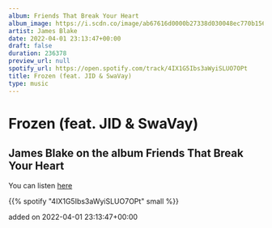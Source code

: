 ```yaml
---
album: Friends That Break Your Heart
album_image: https://i.scdn.co/image/ab67616d0000b27338d030048ec770b15633dbc1
artist: James Blake
date: 2022-04-01 23:13:47+00:00
draft: false
duration: 236378
preview_url: null
spotify_url: https://open.spotify.com/track/4IX1G5Ibs3aWyiSLUO7OPt
title: Frozen (feat. JID & SwaVay)
type: music
---
```



# Frozen (feat. JID & SwaVay)

## James Blake on the album Friends That Break Your Heart

You can listen [here](https://open.spotify.com/track/4IX1G5Ibs3aWyiSLUO7OPt)

{{% spotify "4IX1G5Ibs3aWyiSLUO7OPt" small %}}

added on 2022-04-01 23:13:47+00:00